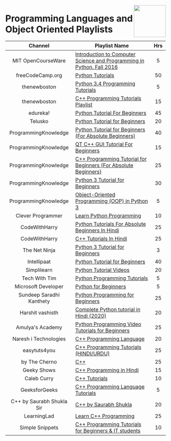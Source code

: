 <a href="/youtube-playlists/computer-science.md"><img align="right" width="100" src="/logos/youtube.png"></img></a>

# Programming Languages and Object Oriented Playlists

<table>
    <thead>
        <tr>
<th width="250px">Channel</th>
<th width="900px">Playlist Name</th>
<th width="50px">Hrs</th>
        </tr>
    </thead>
    <tbody>
        <tr>
            <td rowspan=1 align="center">MIT OpenCourseWare</td>
            <td><a href="https://youtube.com/playlist?list=PLUl4u3cNGP63WbdFxL8giv4yhgdMGaZNA">Introduction to Computer Science and Programming in Python. Fall 2016</a></td>
            <td align="center">5</td>
        </tr>
        <tr>
            <td rowspan=1 align="center">freeCodeCamp.org</td>
            <td><a href="https://youtube.com/playlist?list=PLWKjhJtqVAbnqBxcdjVGgT3uVR10bzTEB">Python Tutorials</a></td>
            <td align="center">50</td>
        </tr>
        <tr>
            <td rowspan=1 align="center">thenewboston</td>
            <td><a href="https://youtube.com/playlist?list=PL6gx4Cwl9DGAcbMi1sH6oAMk4JHw91mC_">Python 3.4 Programming Tutorials</a></td>
            <td align="center">5</td>
        </tr>
        <tr>
            <td rowspan=1 align="center">thenewboston</td>
            <td><a href="https://youtube.com/playlist?list=PLAE85DE8440AA6B83">C++ Programming Tutorials Playlist</a></td>
            <td align="center">15</td>
        </tr>
        <tr>
            <td rowspan=1 align="center">edureka!</td>
            <td><a href="https://youtube.com/playlist?list=PL9ooVrP1hQOHY-BeYrKHDrHKphsJOyRyu">Python Tutorial For Beginners</a></td>
            <td align="center">45</td>
        </tr>
        <tr>
            <td rowspan=1 align="center">Telusko</td>
            <td><a href="https://youtube.com/playlist?list=PLsyeobzWxl7poL9JTVyndKe62ieoN-MZ3">Python Tutorial for Beginners</a></td>
            <td align="center">20</td>
        </tr>
        <tr>
            <td rowspan=1 align="center">ProgrammingKnowledge</td>
            <td><a href="https://youtube.com/playlist?list=PLS1QulWo1RIaJECMeUT4LFwJ-ghgoSH6n">Python Tutorial for Beginners (For Absolute Beginners)</a></td>
            <td align="center">40</td>
        </tr>
        <tr>
            <td rowspan=1 align="center">ProgrammingKnowledge</td>
            <td><a href="https://youtube.com/playlist?list=PLS1QulWo1RIZiBcTr5urECberTITj7gjA">QT C++ GUI Tutorial For Beginners</a></td>
            <td align="center">15</td>
        </tr>
        <tr>
            <td rowspan=1 align="center">ProgrammingKnowledge</td>
            <td><a href="https://youtube.com/playlist?list=PLS1QulWo1RIYSyC6w2-rDssprPrEsgtVK">C++ Programming Tutorial for Beginners (For Absolute Beginners)</a></td>
            <td align="center">25</td>
        </tr>
        <tr>
            <td rowspan=1 align="center">ProgrammingKnowledge</td>
            <td><a href="https://youtube.com/playlist?list=PLS1QulWo1RIYt4e0WnBp-ZjCNq8X0FX0J">Python 3 Tutorial for Beginners</a></td>
            <td align="center">30</td>
        </tr>
        <tr>
            <td rowspan=1 align="center">ProgrammingKnowledge</td>
            <td><a href="https://youtube.com/playlist?list=PLS1QulWo1RIZ77GWt3rQUggB7vm46ylYO">Object-Oriented Programming (OOP) in Python 3</a></td>
            <td align="center">5</td>
        </tr>
        <tr>
            <td rowspan=1 align="center">Clever Programmer</td>
            <td><a href="https://youtube.com/playlist?list=PL-J2q3Ga50oMjIbufBm0Xpz2gjCWDGimv">Learn Python Programming</a></td>
            <td align="center">10</td>
        </tr>
        <tr>
            <td rowspan=1 align="center">CodeWithHarry</td>
            <td><a href="https://youtube.com/playlist?list=PLu0W_9lII9agICnT8t4iYVSZ3eykIAOME">Python Tutorials For Absolute Beginners In Hindi</a></td>
            <td align="center">25</td>
        </tr>
        <tr>
            <td rowspan=1 align="center">CodeWithHarry</td>
            <td><a href="https://youtube.com/playlist?list=PLu0W_9lII9agpFUAlPFe_VNSlXW5uE0YL">C++ Tutorials In Hindi</a></td>
            <td align="center">25</td>
        </tr>
        <tr>
            <td rowspan=1 align="center">The Net Ninja</td>
            <td><a href="https://youtube.com/playlist?list=PL4cUxeGkcC9idu6GZ8EU_5B6WpKTdYZbK">Python 3 Tutorial for Beginners</a></td>
            <td align="center">3</td>
        </tr>
        <tr>
            <td rowspan=1 align="center">Intellipaat</td>
            <td><a href="https://youtube.com/playlist?list=PLVHgQku8Z9362QT__l8haMT9g4XrQ8nnq">Python Tutorial for Beginners</a></td>
            <td align="center">40</td>
        </tr>
        <tr>
            <td rowspan=1 align="center">Simplilearn</td>
            <td><a href="https://youtube.com/playlist?list=PLEiEAq2VkUUKoW1o-A-VEmkoGKSC26i_I">Python Tutorial Videos</a></td>
            <td align="center">20</td>
        </tr>
        <tr>
            <td rowspan=1 align="center">Tech With Tim</td>
            <td><a href="https://youtube.com/playlist?list=PLzMcBGfZo4-mFu00qxl0a67RhjjZj3jXm">Python Programming Tutorials</a></td>
            <td align="center">5</td>
        </tr>
        <tr>
            <td rowspan=1 align="center">Microsoft Developer</td>
            <td><a href="https://youtube.com/playlist?list=PLlrxD0HtieHhS8VzuMCfQD4uJ9yne1mE6">Python for Beginners</a></td>
            <td align="center">5</td>
        </tr>
        <tr>
            <td rowspan=1 align="center">Sundeep Saradhi Kanthety</td>
            <td><a href="https://youtube.com/playlist?list=PLLOxZwkBK52DmuHRO3UNpqAzDF57FtIxk">Python Programming for Beginners</a></td>
            <td align="center">25</td>
        </tr>
        <tr>
            <td rowspan=1 align="center">Harshit vashisth</td>
            <td><a href="https://youtube.com/playlist?list=PLwgFb6VsUj_lQTpQKDtLXKXElQychT_2j">Complete Python tutorial in Hindi (2020)</a></td>
            <td align="center">20</td>
        </tr>
        <tr>
            <td rowspan=1 align="center">Amulya's Academy</td>
            <td><a href="https://youtube.com/playlist?list=PLzgPDYo_3xunqaoZnnTaoka2R6psn5u2T">Python Programming Video Tutorials for Beginners</a></td>
            <td align="center">25</td>
        </tr>
        <tr>
            <td rowspan=1 align="center">Naresh i Technologies</td>
            <td><a href="https://youtube.com/playlist?list=PLVlQHNRLflP8_DGKcMoRw-TYJJALgGu4J">C++ Programming Language</a></td>
            <td align="center">20</td>
        </tr>
        <tr>
            <td rowspan=1 align="center">easytuts4you</td>
            <td><a href="https://youtube.com/playlist?list=PLiOa6ike4WAEnWjWsLN6FDOApS9ED6x7v">C++ Programming Tutorials (HINDI/URDU)</a></td>
            <td align="center">25</td>
        </tr>
        <tr>
            <td rowspan=1 align="center">by The Cherno</td>
            <td><a href="https://youtube.com/playlist?list=PLlrATfBNZ98dudnM48yfGUldqGD0S4FFb">C++</a></td>
            <td align="center">25</td>
        </tr>
        <tr>
            <td rowspan=1 align="center">Geeky Shows</td>
            <td><a href="https://youtube.com/playlist?list=PLbGui_ZYuhijXuOfBSdQgK296Y7wUDWLn">C++ Programming in Hindi</a></td>
            <td align="center">15</td>
        </tr>
        <tr>
            <td rowspan=1 align="center">Caleb Curry</td>
            <td><a href="https://youtube.com/playlist?list=PL_c9BZzLwBRJVJsIfe97ey45V4LP_HXiG">C++ Tutorials</a></td>
            <td align="center">10</td>
        </tr>
        <tr>
            <td rowspan=1 align="center">GeeksforGeeks</td>
            <td><a href="https://youtube.com/playlist?list=PLqM7alHXFySGg6GSRmE2INI4k8fPH5qVB">C++ Programming Language Tutorials</a></td>
            <td align="center">5</td>
        </tr>
        <tr>
            <td rowspan=1 align="center">C++ by Saurabh Shukla Sir</td>
            <td><a href="https://youtube.com/playlist?list=PLLYz8uHU480j37APNXBdPz7YzAi4XlQUF">C++ by Saurabh Shukla</a></td>
            <td align="center">20</td>
        </tr>
        <tr>
            <td rowspan=1 align="center">LearningLad</td>
            <td><a href="https://youtube.com/playlist?list=PLfVsf4Bjg79Cu5MYkyJ-u4SyQmMhFeC1C">Learn C++ Programming</a></td>
            <td align="center">25</td>
        </tr>
        <tr>
            <td rowspan=1 align="center">Simple Snippets</td>
            <td><a href="https://youtube.com/playlist?list=PLIY8eNdw5tW_o8gsLqNBu8gmScCAqKm2Q">C++ Programming Tutorials for Beginners & IT students</a></td>
            <td align="center">10</td>
        </tr>
    </tbody>
</table>

